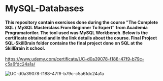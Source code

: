 # MySQL-Databases

#### This repository contain exercises done during the course "The Complete SQL / MySQL Masterclass From Beginner To Expert" from Academia Programatorilor. The tool used was MySQL Workbench. Below is the certificate obtained and in the link details about the course. Final Project SQL-SkillBrain folder contains the final project done on SQL at the SkillBrain it school.

https://www.udemy.com/certificate/UC-d0a39078-f188-47f9-b79c-c5a6fdc24a1a/


![UC-d0a39078-f188-47f9-b79c-c5a6fdc24a1a](https://user-images.githubusercontent.com/90641668/161402585-db5b732d-9772-4f3d-a1d9-2e3d8a5cafd4.jpg)
